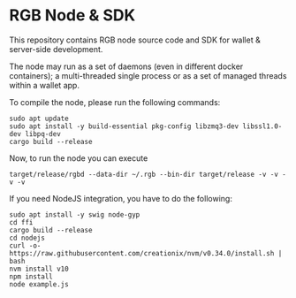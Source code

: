 # RGB Node & SDK

This repository contains RGB node source code and SDK for wallet & server-side
development.

The node may run as a set of daemons (even in different docker containers);
a multi-threaded single process or as a set of managed threads within a
wallet app.

To compile the node, please run the following commands:

    sudo apt update
    sudo apt install -y build-essential pkg-config libzmq3-dev libssl1.0-dev libpq-dev
    cargo build --release
    
Now, to run the node you can execute

    target/release/rgbd --data-dir ~/.rgb --bin-dir target/release -v -v -v -v

If you need NodeJS integration, you have to do the following:
    
    sudo apt install -y swig node-gyp
    cd ffi
    cargo build --release
    cd nodejs
    curl -o- https://raw.githubusercontent.com/creationix/nvm/v0.34.0/install.sh | bash
    nvm install v10
    npm install
    node example.js
